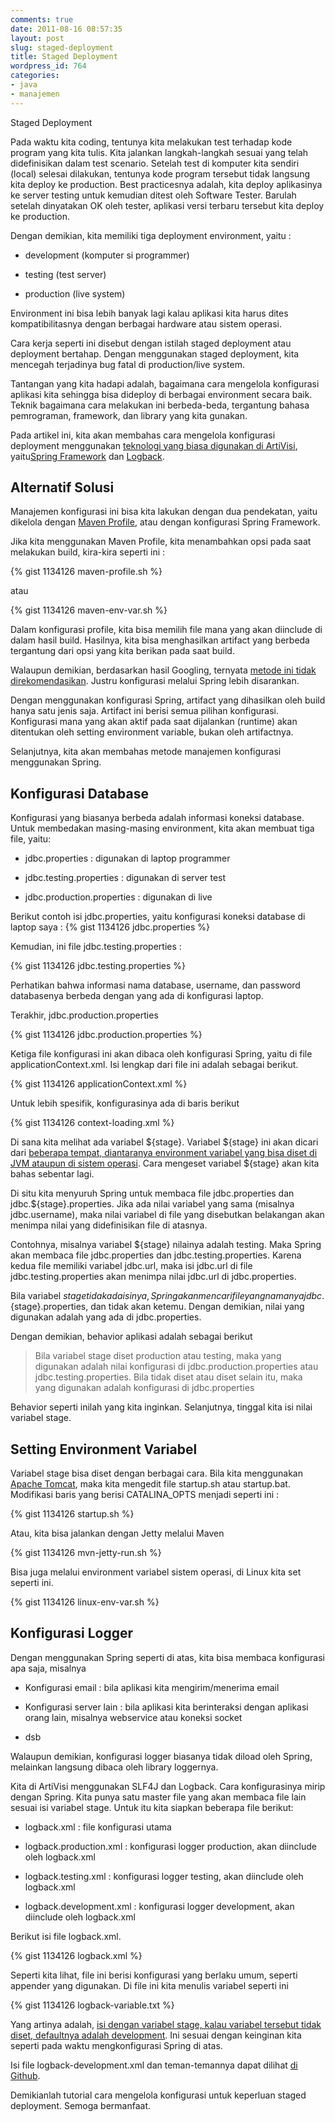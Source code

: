```yaml
---
comments: true
date: 2011-08-16 08:57:35
layout: post
slug: staged-deployment
title: Staged Deployment
wordpress_id: 764
categories:
- java
- manajemen
---
```


Staged Deployment

Pada waktu kita coding, tentunya kita melakukan test terhadap kode program yang kita tulis. Kita jalankan langkah-langkah sesuai yang telah didefinisikan dalam test scenario. Setelah test di komputer kita sendiri (local) selesai dilakukan, tentunya kode program tersebut tidak langsung kita deploy ke production. Best practicesnya adalah, kita deploy aplikasinya ke server testing untuk kemudian ditest oleh Software Tester. Barulah setelah dinyatakan OK oleh tester, aplikasi versi terbaru tersebut kita deploy ke production.

Dengan demikian, kita memiliki tiga deployment environment, yaitu :



     
  * development (komputer si programmer)

     
  * testing (test server)

     
  * production (live system)

 

Environment ini bisa lebih banyak lagi kalau aplikasi kita harus dites kompatibilitasnya dengan berbagai hardware atau sistem operasi.

Cara kerja seperti ini disebut dengan istilah staged deployment atau deployment bertahap. Dengan menggunakan staged deployment, kita mencegah terjadinya bug fatal di production/live system.

Tantangan yang kita hadapi adalah, bagaimana cara mengelola konfigurasi aplikasi kita sehingga bisa dideploy di berbagai environment secara baik. Teknik bagaimana cara melakukan ini berbeda-beda, tergantung bahasa pemrograman, framework, dan library yang kita gunakan.

Pada artikel ini, kita akan membahas cara mengelola konfigurasi deployment menggunakan [teknologi yang biasa digunakan di ArtiVisi](http://endy.artivisi.com/blog/java/development-stack-2011/), yaitu[Spring Framework](http://www.springframework.org) dan [Logback](logback.qos.ch).





## Alternatif Solusi


Manajemen konfigurasi ini bisa kita lakukan dengan dua pendekatan, yaitu dikelola dengan [Maven Profile](http://maven.apache.org/guides/introduction/introduction-to-profiles.html), atau dengan konfigurasi Spring Framework.

Jika kita menggunakan Maven Profile, kita menambahkan opsi pada saat melakukan build, kira-kira seperti ini :

{% gist 1134126 maven-profile.sh %}

atau

{% gist 1134126 maven-env-var.sh %}

Dalam konfigurasi profile, kita bisa memilih file mana yang akan diinclude di dalam hasil build. Hasilnya, kita bisa menghasilkan artifact yang berbeda tergantung dari opsi yang kita berikan pada saat build.

Walaupun demikian, berdasarkan hasil Googling, ternyata [metode ini tidak direkomendasikan](http://java.dzone.com/articles/maven-profile-best-practices). Justru konfigurasi melalui Spring lebih disarankan.

Dengan menggunakan konfigurasi Spring, artifact yang dihasilkan oleh build hanya satu jenis saja. Artifact ini berisi semua pilihan konfigurasi. Konfigurasi mana yang akan aktif pada saat dijalankan (runtime) akan ditentukan oleh setting environment variable, bukan oleh artifactnya.

Selanjutnya, kita akan membahas metode manajemen konfigurasi menggunakan Spring.



## Konfigurasi Database


Konfigurasi yang biasanya berbeda adalah informasi koneksi database. Untuk membedakan masing-masing environment, kita akan membuat tiga file, yaitu:



    
  * jdbc.properties : digunakan di laptop programmer

    
  * jdbc.testing.properties : digunakan di server test

    
  * jdbc.production.properties : digunakan di live



Berikut contoh isi jdbc.properties, yaitu konfigurasi koneksi database di laptop saya :
{% gist 1134126 jdbc.properties %}

Kemudian, ini file jdbc.testing.properties :

{% gist 1134126 jdbc.testing.properties %}

Perhatikan bahwa informasi nama database, username, dan password databasenya berbeda dengan yang ada di konfigurasi laptop.

Terakhir, jdbc.production.properties

{% gist 1134126 jdbc.production.properties %}

Ketiga file konfigurasi ini akan dibaca oleh konfigurasi Spring, yaitu di file applicationContext.xml. Isi lengkap dari file ini adalah sebagai berikut.

{% gist 1134126 applicationContext.xml %}

Untuk lebih spesifik, konfigurasinya ada di baris berikut

{% gist 1134126 context-loading.xml %}

Di sana kita melihat ada variabel ${stage}.
Variabel ${stage} ini akan dicari dari [beberapa tempat, diantaranya environment variabel yang bisa diset di JVM ataupun di sistem operasi](http://static.springsource.org/spring/docs/3.0.x/spring-framework-reference/html/beans.html#beans-factory-xml-import). Cara mengeset variabel ${stage} akan kita bahas sebentar lagi.

Di situ kita menyuruh Spring untuk membaca file jdbc.properties dan jdbc.${stage}.properties. Jika ada nilai variabel yang sama (misalnya jdbc.username), maka nilai variabel di file yang disebutkan belakangan akan menimpa nilai yang didefinisikan file di atasnya.

Contohnya, misalnya variabel ${stage} nilainya adalah testing. Maka Spring akan membaca file jdbc.properties dan jdbc.testing.properties. Karena kedua file memiliki variabel jdbc.url, maka isi jdbc.url di file jdbc.testing.properties akan menimpa nilai jdbc.url di jdbc.properties.

Bila variabel ${stage} tidak ada isinya, Spring akan mencari file yang namanya jdbc.${stage}.properties, dan tidak akan ketemu. Dengan demikian, nilai yang digunakan adalah yang ada di jdbc.properties.

Dengan demikian, behavior aplikasi adalah sebagai berikut



> Bila variabel stage diset production atau testing, maka yang digunakan adalah nilai konfigurasi di jdbc.production.properties atau jdbc.testing.properties. Bila tidak diset atau diset selain itu, maka yang digunakan adalah konfigurasi di jdbc.properties



Behavior seperti inilah yang kita inginkan. Selanjutnya, tinggal kita isi nilai variabel stage.



## Setting Environment Variabel


Variabel stage bisa diset dengan berbagai cara. Bila kita menggunakan [Apache Tomcat](http://tomcat.apache.org), maka kita mengedit file startup.sh atau startup.bat. Modifikasi baris yang berisi CATALINA_OPTS menjadi seperti ini :

{% gist 1134126 startup.sh %}

Atau, kita bisa jalankan dengan Jetty melalui Maven

{% gist 1134126 mvn-jetty-run.sh %}

Bisa juga melalui environment variabel sistem operasi, di Linux kita set seperti ini.

{% gist 1134126 linux-env-var.sh %}




## Konfigurasi Logger


Dengan menggunakan Spring seperti di atas, kita bisa membaca konfigurasi apa saja, misalnya



    
  * Konfigurasi email : bila aplikasi kita mengirim/menerima email

    
  * Konfigurasi server lain : bila aplikasi kita berinteraksi dengan aplikasi orang lain, misalnya webservice atau koneksi socket

    
  * dsb



Walaupun demikian, konfigurasi logger biasanya tidak diload oleh Spring, melainkan langsung dibaca oleh library loggernya.

Kita di ArtiVisi menggunakan SLF4J dan Logback. Cara konfigurasinya mirip dengan Spring. Kita punya satu master file yang akan membaca file lain sesuai isi variabel stage. Untuk itu kita siapkan beberapa file berikut:


    
  * logback.xml : file konfigurasi utama

    
  * logback.production.xml : konfigurasi logger production, akan diinclude oleh logback.xml

    
  * logback.testing.xml : konfigurasi logger testing, akan diinclude oleh logback.xml

    
  * logback.development.xml : konfigurasi logger development, akan diinclude oleh logback.xml




Berikut isi file logback.xml.

{% gist 1134126 logback.xml %}

Seperti kita lihat, file ini berisi konfigurasi yang berlaku umum, seperti appender yang digunakan. Di file ini kita menulis variabel seperti ini

{% gist 1134126 logback-variable.txt %}

Yang artinya adalah, [isi dengan variabel stage, kalau variabel tersebut tidak diset, defaultnya adalah development](http://logback.qos.ch/manual/configuration.html). Ini sesuai dengan keinginan kita seperti pada waktu mengkonfigurasi Spring di atas.

Isi file logback-development.xml dan teman-temannya dapat dilihat [di Github](https://github.com/artivisi/aplikasi-kasbon/tree/master/aplikasi-kasbon-config/src/main/resources).

Demikianlah tutorial cara mengelola konfigurasi untuk keperluan staged deployment. Semoga bermanfaat.

